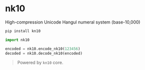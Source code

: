 # nk10

High-compression Unicode Hangul numeral system (base-10,000)

```bash
pip install kn10
```

```python
import nk10

encoded = nk10.encode_nk10(123456)
decoded = nk10.decode_nk10(encoded)
```

> Powered by `kn10` core.
